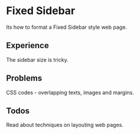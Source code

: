 # Fixed Sidebar 
Its how to format a Fixed Sidebar style web page.

## Experience
The sidebar size is tricky.

## Problems
CSS codes - overlapping texts, images and margins.

## Todos
Read about techniques on layouting web pages.
